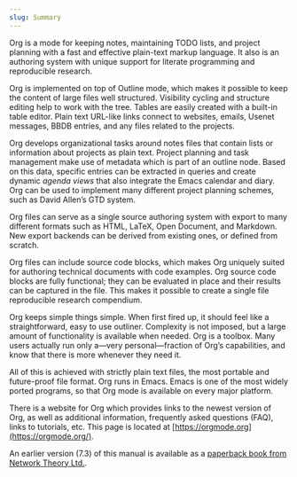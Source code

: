 ```yaml
---
slug: Summary
---
```


Org is a mode for keeping notes, maintaining TODO lists, and project planning with a fast and effective plain-text markup language. It also is an authoring system with unique support for literate programming and reproducible research.

Org is implemented on top of Outline mode, which makes it possible to keep the content of large files well structured. Visibility cycling and structure editing help to work with the tree. Tables are easily created with a built-in table editor. Plain text URL-like links connect to websites, emails, Usenet messages, BBDB entries, and any files related to the projects.

Org develops organizational tasks around notes files that contain lists or information about projects as plain text. Project planning and task management make use of metadata which is part of an outline node. Based on this data, specific entries can be extracted in queries and create dynamic *agenda views* that also integrate the Emacs calendar and diary. Org can be used to implement many different project planning schemes, such as David Allen’s GTD system.

Org files can serve as a single source authoring system with export to many different formats such as HTML, LaTeX, Open Document, and Markdown. New export backends can be derived from existing ones, or defined from scratch.

Org files can include source code blocks, which makes Org uniquely suited for authoring technical documents with code examples. Org source code blocks are fully functional; they can be evaluated in place and their results can be captured in the file. This makes it possible to create a single file reproducible research compendium.

Org keeps simple things simple. When first fired up, it should feel like a straightforward, easy to use outliner. Complexity is not imposed, but a large amount of functionality is available when needed. Org is a toolbox. Many users actually run only a—very personal—fraction of Org’s capabilities, and know that there is more whenever they need it.

All of this is achieved with strictly plain text files, the most portable and future-proof file format. Org runs in Emacs. Emacs is one of the most widely ported programs, so that Org mode is available on every major platform.

There is a website for Org which provides links to the newest version of Org, as well as additional information, frequently asked questions (FAQ), links to tutorials, etc. This page is located at [https://orgmode.org](https://orgmode.org/).

An earlier version (7.3) of this manual is available as a [paperback book from Network Theory Ltd.](/docs/org/http://www.network-theory.co.uk/org/manual/).
